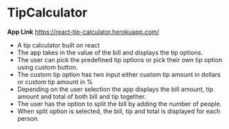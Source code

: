 # TipCalculator

**App Link**  https://react-tip-calculator.herokuapp.com/

* A tip calculator built on react
* The app takes in the value of the bill and displays the tip options.
* The user can pick the predefined tip options or pick their own tip option using custom button.
* The custom tip option has two input either custom tip amount in dollars or custom tip amount in %
* Depending on the user selection the app displays the bill amount, tip amount and total of both bill and    tip together.
* The user has the option to split the bill by adding the number of people.
* When split option is selected, the bill, tip and total is displayed for each person.

